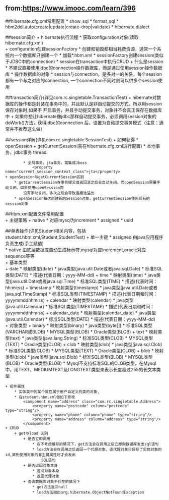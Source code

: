 ## from:https://www.imooc.com/learn/396

##hibernate.cfg.xml常用配置
    * show_sql
    * format_sql
    * hbm2ddl.auto(create|update|create-drop|validate)
    * hibernate.dialect
    
##session简介
    + hibernate执行流程
        * 获取configuration对象(读取 hibernate.cfg.xml)  
        + configuration创建sessionFactory
            * 创建和销毁都相当耗费资源，通常一个系统内一个数据库只创建一个
            * 加载*.hbm.xml
        * sessionFactory创建session(类似于JDBC中的connection)
        * session在transaction中执行CRUD
    + 什么是session
        * 不建议直接使用jdbc的connection操作数据库，而是通过使用session操作数据库
        * 操作数据库的对象
    * session与connection，是多对一的关系，每个session都有一个与之对应的connection,
        一个connection不同时刻可以供多个session使用
                      

##transaction简介(详见com.rc.singletable.TransactionTest)
    + hibernate对数据库的操作都是封装在事务中的，并且默认是非自动提交的方式。所以用session保存对象时,如果不
        开启事务，并且手动提交事务，对象并不会真正保存在数据库中
    + 如果你想让hibernate像jdbc那样自动提交事务，必须调用session对象的doWork()方法，获得jdbc的connection
        后，设置为自动提交事务模式（注意：通常并不推荐这么做）

##session详解(详见com.rc.singletable.SessionTest)
    + 如何获得
        * openSession
        + getCurrentSession(需在hibernate.cfg.xml进行配置)
            * 本地事务，jdbc事务
                <property name="current_session_context_class">thread</property>
            
            * 全局事务，jta事务，需集成Jboss
                <property name="current_session_context_class">jta</property>
    + openSession与getCurrentSession区别
        * getCurrentSession在事务提交或者回滚之后会自动关闭，而openSession需要手动关闭。如果使用openSession而
            没有手动关闭，多次之后会导致连接池溢出                
        * openSession每次创建新的Session对象，getCurrentSession使用现有的session对象   
        
##hbm.xml配置文件常用配置    
    + 主键策略
        + native 
            * 对应mysql为increment
        * assigned
        * uuid
        
##单表操作(详见Student相关内容，包括student.hbm.xml,Student,StudentTest)
    + 单一主键 
        * assigned 由java应用程序负责生成(手工赋值)     
        * native 由底层数据库自动生成标示符,mysql对应increment,oracle对应sequence等等                             
    + 基本类型   
        + date
            * 映射类型(date)
            * java类型(java.util.Date或者java.sql.Date)
            * 标准SQL类型(DATE)
            * 描述(代表日期：yyyy-MM-dd)
        + time
            * 映射类型(time)
            * java类型(java.util.Date或者java.sql.Time)
            * 标准SQL类型(TIME)
            * 描述(代表时间：hh:mi:ss)
        + timestamp
            * 映射类型(timestamp)
            * java类型(java.util.Date或者java.sql.TimeStamp)
            * 标准SQL类型(TIMESTAMP)
            * 描述(代表日期和时间：yyyymmddhhmiss)
        + calendar
            * 映射类型(calendar)
            * java类型(java.util.Calendar)
            * 标准SQL类型(TIMESTAMP)
            * 描述(代表日期和时间：yyyymmddhhmiss)
        + calendar_date
            * 映射类型(calendar_date)
            * java类型(java.util.Calendar)
            * 标准SQL类型(DATE)
            * 描述(代表日期：yyyy-MM-dd)  
    + 对象类型
        + binary
            * 映射类型(binary)
            * java类型(byte[])
            * 标准SQL类型(VARCHAR或BLOB)
            * MYSQL类型(BLOB)
            * Oracle类型(BLOB)
        + text
            * 映射类型(text)
            * java类型(java.lang.String)
            * 标准SQL类型(CLOB)
            * MYSQL类型(TEXT)
            * Oracle类型(CLOB)
        + clob
            * 映射类型(clob)
            * java类型(java.sql.Clob)
            * 标准SQL类型(CLOB)
            * MYSQL类型(TEXT)
            * Oracle类型(CLOB)
        + blob
            * 映射类型(blob)
            * java类型(java.sql.Blob)
            * 标准SQL类型(BLOB)
            * MYSQL类型(BLOB)
            * Oracle类型(BLOB)
        * Mysql不支持标准SQL的CLOB类型，在Mysql中，用TEXT，MEDIUMTEXT及LONGTEXT类型来表示长度超过255的长文本类型
                                                                               
    + 组件属性 
        * 实体类中的某个属性属于用户自定义的类的对象,
        * 在student.hbm.xml做如下修改    
            <component name="address" class="com.rc.singletable.Address">
                <property name="postcode" column="postcode" type="string"/>
                <property name="phone" column="phone" type="string"/>
                <property name="address" column="address" type="string"/>
            </component>                              
    + CRUD  
        + get与load 区别
            + 是否立即调用
                * 在不考虑缓存的情况下，get方法会在调用之后立即向数据库发出sql语句                                 
                * load方法会在调用之后返回一个代理对象，该代理对象只保存了实体对象的id,直到使用对象的非主键属性时才会发出
                    SQL语句
            + 是否返回对象本身
                * 返回对象本身                                 
                * 返回代理对象
            + 查询数据库对象不存在的情况下
                * get方法返回null
                * load方法抛出org.hibernate.ObjectNotFoundException                 